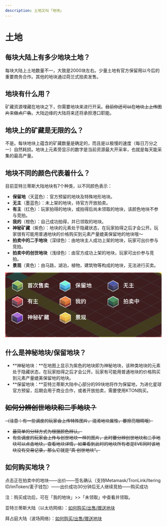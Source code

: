 ```yaml
---
description: 土地又叫「地块」
---
```


# 土地

## **每块大陆上有多少地块土地？**

每块大陆上土地数量不一，大致是2000块左右。少量土地有官方保留用以今后的重要商务合作。其他的地块通过荷兰式拍卖发售。

## **地块有什么用？**

矿藏资源埋藏在地块之下，你需要地块来进行开采。~~目前你还可以在地块上上传图片来做点广告~~。大陆边缘的大陆将来还将承担港口职能。

## **地块上的矿藏是无限的么？**

不是。每块地块上蕴含的矿藏数量是确定的，而且是以极慢的速度（每日万分之一）自然耗损。地块上元素旁显示的数字是当前资源最大开采率，也就是每天能采集的最高产量。

## **地块不同的颜色代表着什么？**

目前亚特兰蒂斯大陆地块有7个种类，以不同颜色表示： 

* **保留地**（天蓝色）：官方预留的地块及特殊地形地块。
* **无主**（墨蓝色）：未上架的地块，待官方开放拍卖。
* **有主**（红色）：玩家拍得的地块，或拍得后尚未领取的地块，该颜色地块不参与竞拍。
* **我的**（橙色）：自己成功拍得，并已领取的地块。
* **神秘矿藏**（紫色）：地块的元素处于隐藏状态，在玩家拍得之后才会公开。玩家很有可能用普通地块的价格购买到元素产量媲美保留地的地块哦～
* **拍卖中的二手地块**（深绿色）：由地块主人成功上架的地块，玩家可出价参与竞拍。
* **拍卖中的创世地块**（浅绿色）：由官方成功上架的地块，玩家可出价参与竞拍。
* **景观**（黄色）：由马路，湖泊，植物，建筑物等构成的地块，无法进行买卖。

![](../../.gitbook/assets/tu-pian-1%20%281%29.png)



## **什么是神秘地块/保留地块？**

* **神秘地块：**在地图上显示为紫色的地块即为神秘地块，该种类地块的元素处于隐藏状态，在玩家拍得之后才会公开。玩家有可能用普通地块的价格购买到元素产量媲美保留地的地块。
* **保留地块：**亚特兰蒂斯大陆中心部分的99块地将作为保留地，为进化星球官方预留，后期会用于商业合作，或者开放拍卖，需要使用KTON购买。

## ~~**如何分辨创世地块和二手地块？**~~

~~（注意：有一些调皮的玩家会上传特殊图片，混淆地块属性，要擦亮眼睛哦）~~

* ~~最简单的分辩方式为根据颜色辨认。~~
* ~~有些调皮的玩家会上传与创世地块一样的图片，此时要分辨创世地块和二手地块可以点击地块，查看地块详情，如果看到此时的地块所有者是EVE同时该地块没有交易记录，那么它就是“真·创世地块”。~~

## **如何购买地块？**

点击正在拍卖中的地块——出价——签名确认（支持Metamask/TronLink/Itering ID/imToken/麦子钱包）——出价成功30分钟后无人继续竞拍——购买成功

注：购买成功后，可在「我的地块」&gt;&gt;「未领取」中查看并领取。

亚特兰蒂斯大陆（以太坊网络）：[如何购买/出售/赠送地块](https://evolutionland.zendesk.com/hc/zh-cn/articles/360015476433-%E5%A6%82%E4%BD%95%E8%B4%AD%E4%B9%B0-%E5%87%BA%E5%94%AE-%E8%B5%A0%E9%80%81%E5%9C%B0%E5%9D%97%E4%BB%A5%E5%8F%8A%E5%9C%B0%E5%9D%97%E7%9A%84%E7%9B%B8%E5%85%B3%E6%93%8D%E4%BD%9C-)

拜占庭大陆（波场网络）：[如何购买/出售/赠送地块](https://evolutionland.zendesk.com/hc/zh-cn/articles/360015406334-%E5%A6%82%E4%BD%95%E8%B4%AD%E4%B9%B0-%E5%87%BA%E5%94%AE%E5%9C%B0%E5%9D%97%E4%BB%A5%E5%8F%8A%E5%9C%B0%E5%9D%97%E7%9A%84%E7%9B%B8%E5%85%B3%E6%93%8D%E4%BD%9C-)

